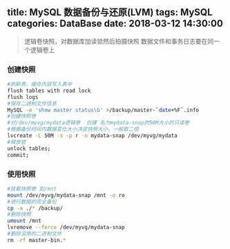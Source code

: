 title: MySQL 数据备份与还原(LVM)
tags: MySQL
categories: DataBase
date: 2018-03-12 14:30:00
---
>逻辑卷快照，对数据库加读锁然后拍摄快照
数据文件和事务日志要在同一个逻辑卷上

### 创建快照
```bash
#刷新表，缓存内容写入表中
flush tables with read lock
flush logs
#保存二进制文件信息
MySQL -e 'show master status\G' >/backup/master-`date+%F`.info
#创建快照卷
#对/dev/myvg/mydata逻辑卷  创建 名为mydata-snap的50M大小的只读卷
#根据备份时间内数据变化大小决定快照大小，一般取二倍 
lvcreate -L 50M -s -p r -n mydata-snap /dev/myvg/mydata
#释放锁
unlock tables;
commit;
```
<!-- more -->

### 使用快照
```bash
#挂载快照卷 到/mnt
mount /dev/myvg/mydata-snap /mnt -o ro
#进行数据的完全备份
cp -a ./* /backup/
#删除快照
umount /mnt
lvremove --force /dev/myvg/mydata-snap
#删除没用的二进制文件
rm -rf master-bin.*
```